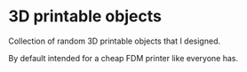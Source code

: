 3D printable objects
====================

Collection of random 3D printable objects that I designed.

By default intended for a cheap FDM printer like everyone has.
